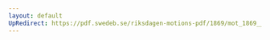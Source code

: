 ```yaml
---
layout: default
UpRedirect: https://pdf.swedeb.se/riksdagen-motions-pdf/1869/mot_1869__ak__00080/mot_1869__ak__00080_003.pdf
---
```

